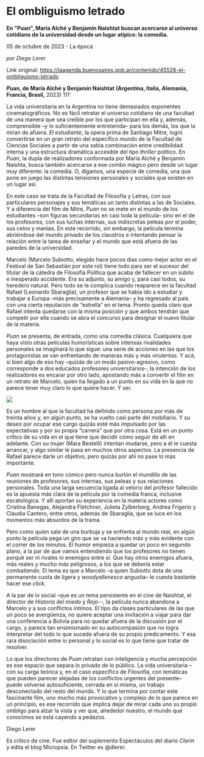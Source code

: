 # El ombliguismo letrado

**En "Puan", María Alché y Benjamín Naishtat buscan acercarse al universo cotidiano de la universidad desde un lugar atípico: la comedia.**

05 de octubre de 2023 - La época

_por Diego Lerer_

Link original: https://laagenda.buenosaires.gob.ar/contenido/45528-el-ombliguismo-letrado



*****P***uan, de María Alché y Benjamín Naishtat (Argentina, Italia, Alemania, Francia, Brasil,** 2023) 111'




La vida universitaria en la Argentina no tiene demasiados exponentes cinematográficos. No es fácil retratar el universo cotidiano de una facultad de una manera que sea creíble por los que participan en ella y, además, comprensible –y lo suficientemente entretenida– para los demás, los que la miran de afuera. *El estudiante*, la opera prima de Santiago Mitre, logró convertirse en un gran retrato del específico mundo de la Facultad de Ciencias Sociales a partir de una sabia combinación entre credibilidad interna y una estructura dramática accesible del tipo *thriller* político. En *Puan*, la dupla de realizadores conformada por María Alché y Benjamín Naishta, busca también acercarse a ese combo mágico pero desde un lugar muy diferente: la comedia. O, digamos, una especie de comedia, una que pone en juego las distintas tensiones personales y sociales que existen en un lugar así.




En este caso se trata de la Facultad de Filosofía y Letras, con sus particulares personajes y sus temáticas un tanto distintas a las de Sociales. Y a diferencia del film de Mitre, *Puan* no se mete en el mundo de los estudiantes –son figuras secundarias en casi toda la película– sino en el de los profesores, con sus luchas internas, sus indiscretas peleas por el poder, sus celos y manías. En este recorrido, sin embargo, la película termina abriéndose del mundo privado de los claustros e intentando pensar la relación entre la tarea de enseñar y el mundo que está afuera de las paredes de la universidad.




Marcelo (Marcelo Subiotto, elegido hace pocos días como mejor actor en el Festival de San Sebastián por este rol) tiene todo para ser el sucesor del titular de la cátedra de Filosofía Política que acaba de fallecer en un súbito e inesperado accidente. Era su adjunto, su amigo y, para casi todos, su heredero natural. Pero todo se le complica cuando reaparece en la facultad Rafael (Leonardo Sbaraglia), un profesor que se había ido a estudiar y trabajar a Europa –más precisamente a Alemania– y ha regresado al país con una cierta reputación de “estrella” en el tema. Pronto queda claro que Rafael intenta quedarse con la misma posición y que ambos tendrán que competir por ella cuando se abra el concurso para designar el nuevo titular de la materia.




*Puan* se presenta, de entrada, como una comedia clásica. Cualquiera que haya visto otras películas humorísticas sobre intensas rivalidades personales se imaginará lo que sigue: una serie de acciones en las que los protagonistas se van enfrentando de maneras más y más virulentas. Y acá, si bien algo de eso hay –quizás de un modo pasivo-agresivo, como corresponde a dos educados profesores universitarios–, la intención de los realizadores es encarar por otro lado, apostando más a convertir el film en un retrato de Marcelo, quien ha llegado a un punto en su vida en la que no parece tener muy claro lo que quiere hacer. Y ser.




![](https://cdn.feater.me/files/images/2736368/7f2f1eda-dcae-42bd-81af-0f8d5b4ffd41.jpg)




Es un hombre al que la facultad ha definido como persona por más de treinta años y, en algún punto, se ha vuelto casi parte del mobiliario. Y su deseo por ocupar ese cargo quizás esté más impulsado por las expectativas y por su propia “carrera” que por otra cosa. Está en un punto crítico de su vida en el que tiene que decidir cómo seguir de allí en adelante. Con su mujer (Mara Bestelli) intentan mudarse, pero a él le cuesta arrancar, y algo similar le pasa en muchos otros aspectos. La presencia de Rafael parece darle un objetivo, pero quizás por ahí no pase lo más importante.




*Puan* mostrará en tono cómico pero nunca burlón el mundillo de las reuniones de profesores, sus internas, sus peleas y sus relaciones personales. Toda una larga secuencia ligada al velorio del profesor fallecido es la apuesta más clara de la película por la comedia franca, inclusive escatológica. Y allí aportan su experiencia en la materia actores como Cristina Banegas, Alejandra Fletchner, Julieta Zylberberg, Andrea Frigerio y Claudia Cantero, entre otros, además de Sbaraglia, que se luce en los momentos más absurdos de la trama.




Pero como quien sale de una burbuja y se enfrenta al mundo real, en algún punto la película pega un giro que se va haciendo más y más evidente con el correr de los minutos. El humor empieza a quedar un poco en segundo plano, a la par de que vamos entendiendo que los profesores no tienen porqué ser ni rivales ni enemigos entre sí. Que hay otros enemigos afuera, más reales y mucho más peligrosos, a los que se debería estar combatiendo. El tema es que a Marcelo –a quien Subiotto dota de una permanente cuota de ligera y *woodyallenesca* angustia– le cuesta bastante hacer ese *click*.




A la par de lo social –que es un tema persistente en el cine de Naishtat, el director de *Historia del miedo* y *Rojo*--, la película nunca abandona a Marcelo y a sus conflictos íntimos. El tipo da clases particulares de las que un poco se avergüenza, no quiere aceptar una invitación a viajar para dar una conferencia a Bolivia para no quedar afuera de la discusión por el cargo, y parece tan ensimismado en su autocompasión que no logra interpretar del todo lo que sucede afuera de su propio predicamento. Y esa rara disociación entre lo personal y lo social es lo que tiene que tratar de resolver.




Lo que los directores de *Puan* retratan con inteligencia y mucha percepción es ese espacio que separa lo privado de lo público. La vida universitaria –con su carga teórica y, en el caso específico de Filosofía, con temáticas que pueden parecer alejadas de los conflictos urgentes del presente– puede volverse autosuficiente, cerrada en sí misma, un trabajo desconectado del resto del mundo. Y lo que termina por contar este fascinante film, uno mucho más provocativo y complejo de lo que parece en un principio, es ese recorrido que implica dejar de mirar cada uno su propio ombligo para alzar la vista y ver que, alrededor nuestro, el mundo que conocimos se está cayendo a pedazos.




Diego Lerer




Es crítico de cine. Fue editor del suplemento Espectáculos del diario *Clarín* y edita el blog Micropsia. En Twitter es @dlerer.



